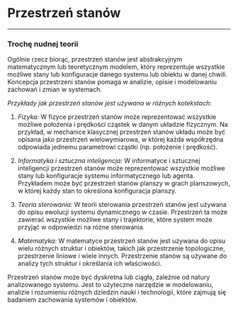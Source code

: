 # Przestrzeń stanów
---
### Trochę nudnej teorii

Ogólnie rzecz biorąc, przestrzeń stanów jest abstrakcyjnym matematycznym lub teoretycznym modelem, który reprezentuje wszystkie możliwe stany lub konfiguracje danego systemu lub obiektu w danej chwili. Koncepcja przestrzeni stanów pomaga w analizie, opisie i modelowaniu zachowań i zmian w systemach.

*Przykłady jak przestrzeń stanów jest używana w różnych kotekstach*:

1. *Fizyka:* W fizyce przestrzeń stanów może reprezentować wszystkie możliwe położenia i prędkości cząstek w danym układzie fizycznym. Na przykład, w mechanice klasycznej przestrzeń stanów układu może być opisana jako przestrzeń wielowymiarowa, w której każda współrzędna odpowiada jednemu parametrowi cząstki (np. położenie i prędkość).

2. *Informatyka i sztuczna inteligencja:*  W informatyce i sztucznej inteligencji przestrzeń stanów może reprezentować wszystkie możliwe stany lub konfiguracje systemu informatycznego lub agenta. Przykładem może być przestrzeń stanów planszy w grach planszowych, w której każdy stan to określona konfiguracja planszy.

3. *Teoria sterowania:* W teorii sterowania przestrzeń stanów jest używana do opisu ewolucji systemu dynamicznego w czasie. Przestrzeń ta może zawierać wszystkie możliwe stany i trajektorie, które system może przyjąć w odpowiedzi na różne sterowania.

4. *Matematyka:* W matematyce przestrzeń stanów jest używana do opisu wielu różnych struktur i obiektów, takich jak przestrzenie topologiczne, przestrzenie liniowe i wiele innych. Przestrzenie stanów są używane do analizy tych struktur i określania ich właściwości.

Przestrzeń stanów może być dyskretna lub ciągła, zależnie od natury analizowanego systemu. Jest to użyteczne narzędzie w modelowaniu, analizie i rozumieniu różnych dziedzin nauki i technologii, które zajmują się badaniem zachowania systemów i obiektów.